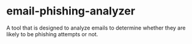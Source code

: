 # email-phishing-analyzer
A tool that is designed to analyze emails to determine whether they are likely to be phishing attempts or not.
